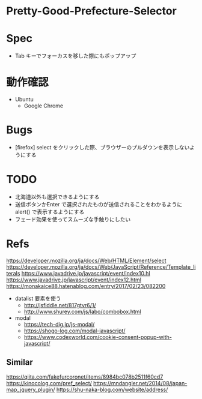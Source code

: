 # Pretty-Good-Prefecture-Selector

# Spec

- Tab キーでフォーカスを移した際にもポップアップ

# 動作確認

- Ubuntu
    - Google Chrome

# Bugs

- [firefox] select をクリックした際、ブラウザーのプルダウンを表示しないようにする

# TODO

- 北海道以外も選択できるようにする
- 送信ボタンかEnter で選択されたものが送信されることをわかるようにalert() で表示するようにする
- フェード効果を使ってスムーズな手触りにしたい

# Refs

https://developer.mozilla.org/ja/docs/Web/HTML/Element/select
https://developer.mozilla.org/ja/docs/Web/JavaScript/Reference/Template_literals
https://www.javadrive.jp/javascript/event/index10.hl
https://www.javadrive.jp/javascript/event/index12.html
https://monakaice88.hatenablog.com/entry/2017/02/23/082200
- datalist 要素を使う
    - http://jsfiddle.net/817gtvr6/1/
    - http://www.shurey.com/js/labo/combobox.html
- modal
    - https://tech-dig.jp/js-modal/
    - https://shogo-log.com/modal-javascript/
    - https://www.codexworld.com/cookie-consent-popup-with-javascript/

## Similar

https://qiita.com/fakefurcoronet/items/8984bc078b2511f60cd7
https://kinocolog.com/pref_select/
https://mndangler.net/2014/08/japan-map_jquery_plugin/
https://shu-naka-blog.com/website/address/